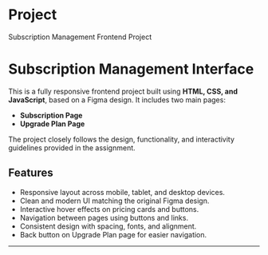 # Project
 Subscription Management Frontend Project
# Subscription Management Interface

This is a fully responsive frontend project built using **HTML, CSS, and JavaScript**, based on a Figma design. It includes two main pages:
- **Subscription Page**
- **Upgrade Plan Page**

The project closely follows the design, functionality, and interactivity guidelines provided in the assignment.

## Features

- Responsive layout across mobile, tablet, and desktop devices.
- Clean and modern UI matching the original Figma design.
- Interactive hover effects on pricing cards and buttons.
- Navigation between pages using buttons and links.
- Consistent design with spacing, fonts, and alignment.
- Back button on Upgrade Plan page for easier navigation.

---
